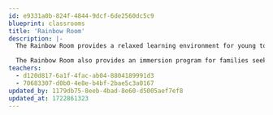 ```yaml
---
id: e9331a0b-824f-4844-9dcf-6de2560dc5c9
blueprint: classrooms
title: 'Rainbow Room'
description: |-
  The Rainbow Room provides a relaxed learning environment for young toddlers. The curriculum is driven by the interests of the children. Nurturing teachers foster the social, emotional, cognitive, and physical development of children through a play-based model, with a focus on the arts and outdoor exploration. 

  The Rainbow Room also provides an immersion program for families seeking to have their child learn English as a second language.
teachers:
  - d120d817-6a1f-4fac-ab04-8804189991d3
  - 70683307-d0b0-4e8e-b4bf-2bae5c3a0167
updated_by: 1179db75-8eeb-4bad-8e60-d5005aef7ef8
updated_at: 1722861323
---
```

